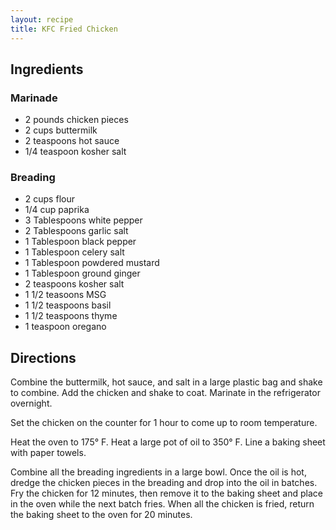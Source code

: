 ```yaml
---
layout: recipe
title: KFC Fried Chicken
---
```


## Ingredients

### Marinade

* 2 pounds chicken pieces
* 2 cups buttermilk
* 2 teaspoons hot sauce
* 1/4 teaspoon kosher salt

### Breading

* 2 cups flour
* 1/4 cup paprika
* 3 Tablespoons white pepper
* 2 Tablespoons garlic salt
* 1 Tablespoon black pepper
* 1 Tablespoon celery salt
* 1 Tablespoon powdered mustard
* 1 Tablespoon ground ginger
* 2 teaspoons kosher salt
* 1 1/2 teasoons MSG
* 1 1/2 teaspoons basil
* 1 1/2 teaspoons thyme
* 1 teaspoon oregano

## Directions

Combine the buttermilk, hot sauce, and salt in a large plastic bag and shake to combine. Add the chicken and shake to coat. Marinate in the refrigerator overnight.

Set the chicken on the counter for 1 hour to come up to room temperature.

Heat the oven to 175° F. Heat a large pot of oil to 350° F. Line a baking sheet with paper towels.

Combine all the breading ingredients in a large bowl. Once the oil is hot, dredge the chicken pieces in the breading and drop into the oil in batches. Fry the chicken for 12 minutes, then remove it to the baking sheet and place in the oven while the next batch fries. When all the chicken is fried, return the baking sheet to the oven for 20 minutes.